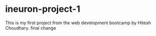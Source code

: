# ineuron-project-1
This is my first project from the web development bootcamp by Hitesh Choudhary. 
final change
